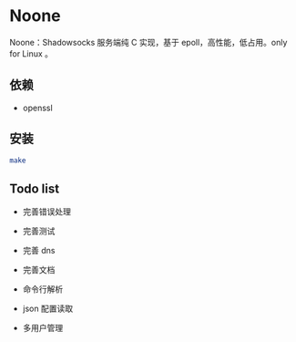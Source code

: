 # Noone

Noone：Shadowsocks 服务端纯 C 实现，基于 epoll，高性能，低占用。only for Linux 。

## 依赖

- openssl

## 安装

```bash
make
```

## Todo list

- 完善错误处理

- 完善测试

- 完善 dns

- 完善文档

- 命令行解析

- json 配置读取

- 多用户管理